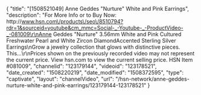 {
    "title": "[1508521049] Anne Geddes \"Nurture\" White and Pink Earrings",
    "description": "For More Info or to Buy Now: http:\/\/www.hsn.com\/products\/seo\/8510794?rdr=1&sourceid=youtube&cm_mmc=Social-_-Youtube-_-ProductVideo-_-081009\r\nAnne Geddes \"Nurture\" 3.56mm White and Pink Cultured Freshwater Pearl and White Zircon DiamondAccented Sterling Silver Earrings\nGrow a jewelry collection that glows with distinctive pieces. This...\r\nPrices shown on the previously recorded video may not represent the current price.  View hsn.com to view the current selling price. HSN Item #081009",
    "channelid": "123179144",
    "videoid": "123178521",
    "date_created": "1508220219",
    "date_modified": "1508372595",
    "type": "captivate",
    "layout": "channelVideo",
    "url": "\/hsn-network\/anne-geddes-nurture-white-and-pink-earrings\/123179144-123178521"
}